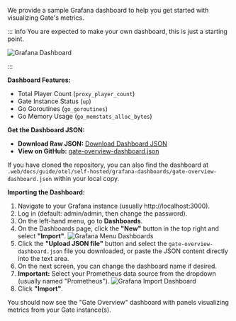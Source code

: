 We provide a sample Grafana dashboard to help you get started with visualizing Gate's metrics.

::: info <VPBadge>You are expected to make your own dashboard, this is just a starting point.</VPBadge>

![Grafana Dashboard](/images/grafana-gate-dash.png)

:::

**Dashboard Features:**

- Total Player Count (`proxy_player_count`)
- Gate Instance Status (`up`)
- Go Goroutines (`go_goroutines`)
- Go Memory Usage (`go_memstats_alloc_bytes`)

**Get the Dashboard JSON:**

- **Download Raw JSON:** [Download Dashboard JSON](https://raw.githubusercontent.com/minekube/gate/master/.web/docs/guide/otel/self-hosted/grafana-dashboards/gate-overview-dashboard.json)
- **View on GitHub:** [gate-overview-dashboard.json](https://github.com/minekube/gate/blob/master/.web/docs/guide/otel/self-hosted/grafana-dashboards/gate-overview-dashboard.json)

If you have cloned the repository, you can also find the dashboard at `.web/docs/guide/otel/self-hosted/grafana-dashboards/gate-overview-dashboard.json` within your local copy.

**Importing the Dashboard:**

1.  Navigate to your Grafana instance (usually http://localhost:3000).
2.  Log in (default: admin/admin, then change the password).
3.  On the left-hand menu, go to **Dashboards**.
4.  On the Dashboards page, click the **"New"** button in the top right and select **"Import"**.
    ![Grafana Menu Dashboards](/images/grafana-new-dash.png)
5.  Click the **"Upload JSON file"** button and select the `gate-overview-dashboard.json` file you downloaded, or paste the JSON content directly into the text area.
6.  On the next screen, you can change the dashboard name if desired.
7.  **Important:** Select your Prometheus data source from the dropdown (usually named "Prometheus").
    ![Grafana Import Dashboard](/images/grafana-import-dash.png)
8.  Click **"Import"**.

You should now see the "Gate Overview" dashboard with panels visualizing metrics from your Gate instance(s).
